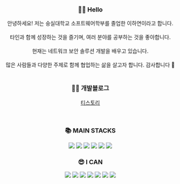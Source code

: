 <div align=center> 

### 🤚🏻 Hello 
<div> 안녕하세요! 저는 숭실대학교 소프트웨어학부를 졸업한 이하연이라고 합니다. </div>
<br>
<div> 타인과 함께 성장하는 것을 즐기며, 여러 분야를 공부하는 것을 좋아합니다. </div>
<br>
<div> 현재는 네트워크 보안 솔루션 개발을 배우고 있습니다. </div>
<br>
<div> 많은 사람들과 다양한 주제로 함께 협업하는 삶을 살고자 합니다. 감사합니다 🤗 </div>

<br>


### ✍🏻 개발블로그
<a href="https://tooyoung.tistory.com">티스토리</a>

<br>

### 📚 MAIN STACKS

<div align=center> 
  <img src="https://img.shields.io/badge/c-007396?style=for-the-badge&logo=c&logoColor=white"> 
  <img src="https://img.shields.io/badge/c++-00599C?style=for-the-badge&logo=c%2B%2B&logoColor=white">
  <img src="https://img.shields.io/badge/python-3776AB?style=for-the-badge&logo=python&logoColor=blue"> 
  <img src="https://img.shields.io/badge/linux-FCC624?style=for-the-badge&logo=linux&logoColor=yellow">
  <img src="https://img.shields.io/badge/github-181717?style=for-the-badge&logo=github&logoColor=white">
  <img src="https://img.shields.io/badge/git-F05032?style=for-the-badge&logo=git&logoColor=white">
  <br>
</div>

### 😎 I CAN
  <img src="https://img.shields.io/badge/html5-E34F26?style=for-the-badge&logo=html5&logoColor=white"> 
  <img src="https://img.shields.io/badge/css-1572B6?style=for-the-badge&logo=css3&logoColor=white"> 
  <img src="https://img.shields.io/badge/javascript-F7DF1E?style=for-the-badge&logo=javascript&logoColor=black"> 
  <img src="https://img.shields.io/badge/react-61DAFB?style=for-the-badge&logo=react&logoColor=black"> 
  <img src="https://img.shields.io/badge/pug-339AF0?style=for-the-badge&logo=pug&logoColor=white">
  <img src="https://img.shields.io/badge/reactnative-61DAFB?style=for-the-badge&logo=react&logoColor=black"> 
  <img src="https://img.shields.io/badge/fontawesome-339AF0?style=for-the-badge&logo=fontawesome&logoColor=white">
  <br>
</div>
